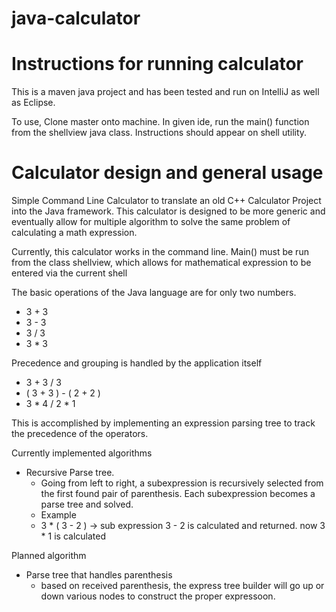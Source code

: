 # java-calculator

# Instructions for running calculator

This is a maven java project and has been tested and run on IntelliJ as well as Eclipse.

To use, Clone master onto machine.
In given ide, run the main() function from the shellview java class.
Instructions should appear on shell utility.

# Calculator design and general usage
 Simple Command Line Calculator to translate an old C++ Calculator Project into the Java framework.
 This calculator is designed to be more generic and eventually allow for multiple algorithm to solve the same problem of calculating a math expression.
 
 Currently, this calculator works in the command line.
 Main() must be run from the class shellview, which allows for mathematical expression to be entered via the current shell
 
 The basic operations of the Java language are for only two numbers.
 * 3 + 3
 * 3 - 3
 * 3 / 3
 * 3 * 3

Precedence and grouping is handled by the application itself
 * 3 + 3 / 3
 * ( 3 + 3 ) - ( 2 + 2 )
 * 3 * 4 / 2 * 1

This is accomplished by implementing an expression parsing tree to track the precedence of the operators.

Currently implemented algorithms
 * Recursive Parse tree.
   * Going from left to right, a subexpression is recursively selected from the first found pair of parenthesis. Each subexpression becomes a parse tree and solved.
   * Example
   * 3 * ( 3 - 2 ) -> sub expression 3 - 2 is calculated and returned. now 3 * 1 is calculated
 
Planned algorithm
 * Parse tree that handles parenthesis
   * based on received parenthesis, the express tree builder will go up or down various nodes to construct the proper expressoon.
